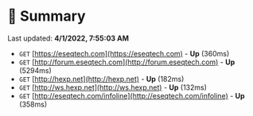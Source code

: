 # 📖 Summary
Last updated: **4/1/2022, 7:55:03 AM**

- `GET` [https://eseqtech.com](https://eseqtech.com) - **Up** (360ms)
- `GET` [http://forum.eseqtech.com](http://forum.eseqtech.com) - **Up** (5294ms)
- `GET` [http://hexp.net](http://hexp.net) - **Up** (182ms)
- `GET` [http://ws.hexp.net](http://ws.hexp.net) - **Up** (132ms)
- `GET` [http://eseqtech.com/infoline](http://eseqtech.com/infoline) - **Up** (358ms)
